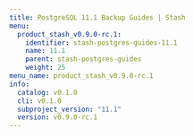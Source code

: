 ```yaml
---
title: PostgreSQL 11.1 Backup Guides | Stash
menu:
  product_stash_v0.9.0-rc.1:
    identifier: stash-postgres-guides-11.1
    name: 11.1
    parent: stash-postgres-guides
    weight: 25
menu_name: product_stash_v0.9.0-rc.1
info:
  catalog: v0.1.0
  cli: v0.1.0
  subproject_version: "11.1"
  version: v0.9.0-rc.1
---
```


